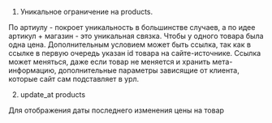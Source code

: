1. Уникальное ограничение на products.

По артиулу - покроет уникальность в большинстве случаев, а по идее артикул + магазин - это уникальная связка.
Чтобы у одного товара была одна цена.
Дополнительным условием может быть ссылка, так как в ссылке в первую очередь указан id товара на сайте-источнике.
Ссылка может меняться, даже если товар не меняется и хранить мета-информацию, дополнительные параметры зависящие от клиента,
которые сайт сам подставляет в урл.

2. update_at products

Для отображения даты последнего изменения цены на товар